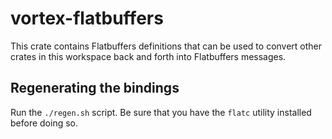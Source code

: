 # vortex-flatbuffers

This crate contains Flatbuffers definitions that can be used to convert other crates in this workspace back
and forth into Flatbuffers messages.


## Regenerating the bindings

Run the `./regen.sh` script. Be sure that you have the `flatc` utility installed before doing so.
